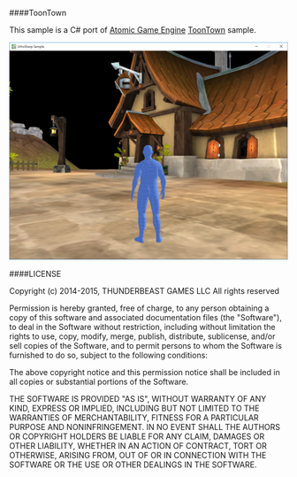####ToonTown

This sample is a C# port of <a href="http://atomicgameengine.com">Atomic Game Engine</a> <a href="https://github.com/AtomicGameEngine/AtomicExamples/tree/master/ToonTown">ToonTown</a> sample.

![Sample](Screenshot.png)

####LICENSE

Copyright (c) 2014-2015, THUNDERBEAST GAMES LLC All rights reserved

Permission is hereby granted, free of charge, to any person obtaining a
copy of this software and associated documentation files (the "Software"),
to deal in the Software without restriction, including without limitation
the rights to use, copy, modify, merge, publish, distribute, sublicense,
and/or sell copies of the Software, and to permit persons to whom the
Software is furnished to do so, subject to the following conditions:

The above copyright notice and this permission notice shall be included in
all copies or substantial portions of the Software.

THE SOFTWARE IS PROVIDED "AS IS", WITHOUT WARRANTY OF ANY KIND, EXPRESS OR
IMPLIED, INCLUDING BUT NOT LIMITED TO THE WARRANTIES OF MERCHANTABILITY,
FITNESS FOR A PARTICULAR PURPOSE AND NONINFRINGEMENT. IN NO EVENT SHALL
THE AUTHORS OR COPYRIGHT HOLDERS BE LIABLE FOR ANY CLAIM, DAMAGES OR OTHER
LIABILITY, WHETHER IN AN ACTION OF CONTRACT, TORT OR OTHERWISE, ARISING
FROM, OUT OF OR IN CONNECTION WITH THE SOFTWARE OR THE USE OR OTHER
DEALINGS IN THE SOFTWARE.
